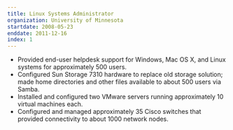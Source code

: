 ```yaml
---
title: Linux Systems Administrator
organization: University of Minnesota
startdate: 2008-05-23
enddate: 2011-12-16
index: 1
---
```


* Provided end-user helpdesk support for Windows, Mac OS X, and Linux systems
  for approximately 500 users.
* Configured Sun Storage 7310 hardware to replace old storage solution; made
  home directories and other files available to about 500 users via Samba.
* Installed and configured two VMware servers running approximately 10 virtual
  machines each.
* Configured and managed approximately 35 Cisco switches that provided
  connectivity to about 1000 network nodes.
